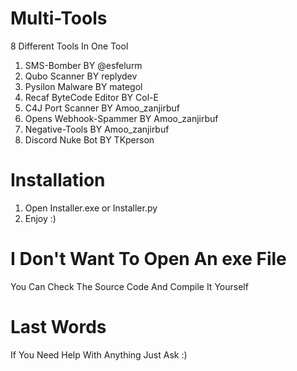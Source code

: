 # Multi-Tools
8 Different Tools In One Tool
1. SMS-Bomber BY @esfelurm
2. Qubo Scanner BY replydev
3. Pysilon Malware BY mategol
4. Recaf ByteCode Editor BY Col-E
5. C4J Port Scanner BY Amoo_zanjirbuf
6. Opens Webhook-Spammer BY Amoo_zanjirbuf
7. Negative-Tools BY Amoo_zanjirbuf
8. Discord Nuke Bot BY TKperson
# Installation
1. Open Installer.exe or Installer.py
2. Enjoy :)
# I Don't Want To Open An exe File
You Can Check The Source Code And Compile It Yourself 
# Last Words
If You Need Help With Anything Just Ask :)
